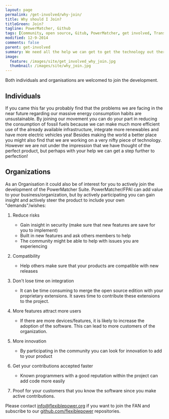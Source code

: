 ```yaml
---
layout: page
permalink: /get-involved/why-join/
title: Why should I Join?
titleGreen: Join? 
tagline: PowerMatcher, Github
tags: [Community, open source, Gitub, PowerMatcher, get involved, Transactive Energy]
modified: 12-9-2014
comments: false
parent: get-involved
summary: We need all the help we can get to get the technology out there.
image:
  feature: /images/site/get_involved_why_join.jpg
  thumbnail: /images/site/why_join.jpg
---
```


Both individuals and organisations are welcomed to join the development.

## Individuals ##

If you came this far you probably find that the problems we are facing in the near future regarding our massive energy consumption habits are unsustainable. By joining our movement you can do your part in reducing the consumption of fossil fuels because we can make much more efficient use of the already available infrastructure, integrate more renewables and have more electric vehicles yea! Besides making the world a better place you might also find that we are working on a very nifty piece of technology. However we are not under the impression that we have thought of the perfect product, but perhaps with your help we can get a step further to perfection!

## Organizations ##
As an Organisation it could also be of interest for you to actively join the development of the PowerMatcher Suite.  PowerMatcher/FPAI can add value to your business/organization, but by actively participating you can gain insight and actively steer the product to include your own "demands"/wishes:

1. Reduce risks
	* Gain insight in security (make sure that new features are save for you to implement)
	* Built in new features and ask others members to help
	* The community might be able to help with issues you are experiencing
	
2. Compatibility
	* Help others make sure that your products are compatible with new releases 

3. Don't lose time on integration
	* It can be time consuming to merge the open source edition with your proprietary extensions. It saves time to 	contribute these extensions to the project.

4. More features attract more users
	* If there are more devices/features, it is likely to increase the adoption of the software. This can lead to more customers of the organization. 

5. More innovation
	* By participating in the community you can look for innovation to add to your product

6. Get your contributions accepted faster
	* Known programmers with a good reputation within the project can add code more easily

7. Proof for your customers that you know the software since you make active contributions.
		
Please contact info@flexiblepower.org if you want to join the FAN and subscribe to our [github.com/flexiblepower](https://github.com/flexiblepower) repositories.

	
